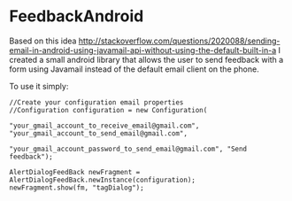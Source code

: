FeedbackAndroid
===============
Based on this idea http://stackoverflow.com/questions/2020088/sending-email-in-android-using-javamail-api-without-using-the-default-built-in-a I created a small android library that allows the user to send feedback with a form using Javamail instead of the default email client on the phone.

To use it simply:

```
//Create your configuration email properties
//Configuration configuration = new Configuration(
                        "your_gmail_account_to_receive_email@gmail.com", "your_gmail_account_to_send_email@gmail.com",
                        "your_gmail_account_password_to_send_email@gmail.com", "Send feedback");

AlertDialogFeedBack newFragment = AlertDialogFeedBack.newInstance(configuration);
newFragment.show(fm, "tagDialog");
```             
